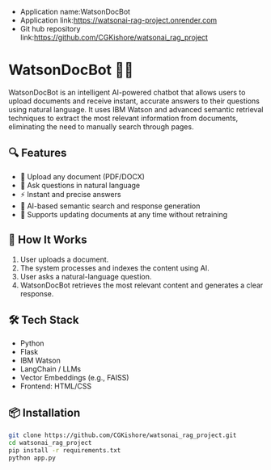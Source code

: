 - Application name:WatsonDocBot
- Application link:https://watsonai-rag-project.onrender.com
- Git hub repository link:https://github.com/CGKishore/watsonai_rag_project


# WatsonDocBot 🤖📄

WatsonDocBot is an intelligent AI-powered chatbot that allows users to upload documents and receive instant, accurate answers to their questions using natural language. It uses IBM Watson and advanced semantic retrieval techniques to extract the most relevant information from documents, eliminating the need to manually search through pages.

## 🔍 Features

- 📁 Upload any document (PDF/DOCX)
- 💬 Ask questions in natural language
- ⚡ Instant and precise answers
- 🧠 AI-based semantic search and response generation
- 🔄 Supports updating documents at any time without retraining

## 🚀 How It Works

1. User uploads a document.
2. The system processes and indexes the content using AI.
3. User asks a natural-language question.
4. WatsonDocBot retrieves the most relevant content and generates a clear response.

## 🛠️ Tech Stack

- Python
- Flask 
- IBM Watson 
- LangChain / LLMs 
- Vector Embeddings (e.g., FAISS)
- Frontend: HTML/CSS 

## 📦 Installation

```bash
git clone https://github.com/CGKishore/watsonai_rag_project.git
cd watsonai_rag_project
pip install -r requirements.txt
python app.py

